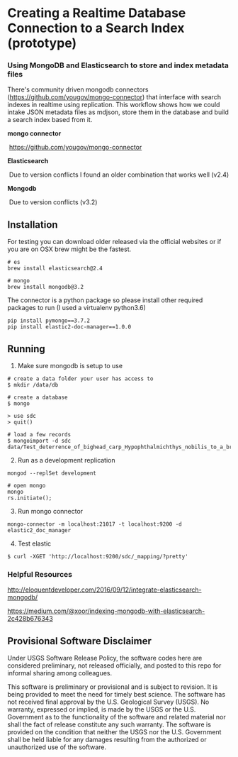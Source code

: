 # Creating a Realtime Database Connection to a Search Index (prototype)

### Using MongoDB and Elasticsearch to store and index metadata files

There's community driven mongodb connectors (https://github.com/yougov/mongo-connector) that interface with search indexes in realtime using replication. This workflow shows how we could intake JSON metadata files as mdjson, store them in the database and build a search index based from it. 

__mongo connector__ 

​	https://github.com/yougov/mongo-connector

__Elasticsearch__

​	Due to version conflicts I found an older combination that works well (v2.4)

__Mongodb__

​	Due to version conflicts (v3.2)

## Installation

For testing you can download older released via the official websites or if you are on OSX brew might be the fastest. 

```
# es
brew install elasticsearch@2.4

# mongo
brew install mongodb@3.2
```

The connector is a python package so please install other required packages to run (I used a virtualenv python3.6)

```
pip install pymongo==3.7.2 
pip install elastic2-doc-manager==1.0.0     
```

## Running

1. Make sure mongodb is setup to use 

```
# create a data folder your user has access to
$ mkdir /data/db

# create a database 
$ mongo

> use sdc
> quit()

# load a few records
$ mongoimport -d sdc data/Test_deterrence_of_bighead_carp_Hypophthalmichthys_nobilis_to_a_broadband_sound_stimulus.mdjson
```

2. Run as a development replication

```
mongod --replSet development

# open mongo
mongo
rs.initiate();
```

3. Run mongo connector

```
mongo-connector -m localhost:21017 -t localhost:9200 -d elastic2_doc_manager
```

4. Test elastic

```
$ curl -XGET 'http://localhost:9200/sdc/_mapping/?pretty'
```

### Helpful Resources

http://eloquentdeveloper.com/2016/09/12/integrate-elasticsearch-mongodb/

https://medium.com/@xoor/indexing-mongodb-with-elasticsearch-2c428b676343

## Provisional Software Disclaimer

Under USGS Software Release Policy, the software codes here are considered preliminary, not released officially, and posted to this repo for informal sharing among colleagues.

This software is preliminary or provisional and is subject to revision. It is being provided to meet the need for timely best science. The software has not received final approval by the U.S. Geological Survey (USGS). No warranty, expressed or implied, is made by the USGS or the U.S. Government as to the functionality of the software and related material nor shall the fact of release constitute any such warranty. The software is provided on the condition that neither the USGS nor the U.S. Government shall be held liable for any damages resulting from the authorized or unauthorized use of the software.